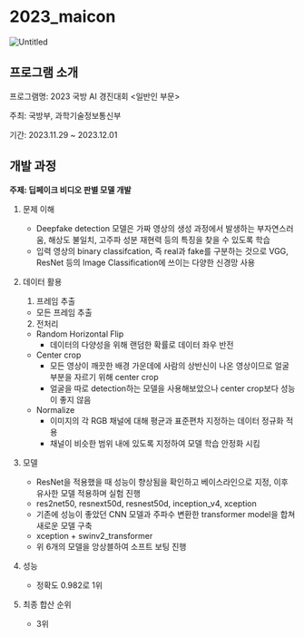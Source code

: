 # 2023_maicon
![Untitled](https://github.com/ssongm2/2023_maicon/assets/157574142/a92d0d91-6332-4e7d-bba8-e6b140fc43dd)

## 프로그램 소개

프로그램명: 2023 국방 AI 경진대회 <일반인 부문>

주최: 국방부, 과학기술정보통신부

기간: 2023.11.29 ~ 2023.12.01

## 개발 과정

**주제: 딥페이크 비디오 판별 모델 개발**

1. 문제 이해
    - Deepfake detection 모델은 가짜 영상의 생성 과정에서 발생하는 부자연스러움, 해상도 불일치, 고주파 성분 재현력 등의 특징을 찾을 수 있도록 학습
    - 입력 영상의 binary classifcation, 즉 real과 fake를 구분하는 것으로 VGG, ResNet 등의 Image Classification에 쓰이는 다양한 신경망 사용
2. 데이터 활용
    
    1) 프레임 추출
    
    - 모든 프레임 추출
    
    2) 전처리
    
    - Random Horizontal Flip
        - 데이터의 다양성을 위해 랜덤한 확률로 데이터 좌우 반전
    - Center crop
        - 모든 영상이 깨끗한 배경 가운데에 사람의 상반신이 나온 영상이므로 얼굴 부분을 자르기 위해 center crop
        - 얼굴을 따로 detection하는 모델을 사용해보았으나 center crop보다 성능이 좋지 않음
    - Normalize
        - 이미지의 각 RGB 채널에 대해 평균과 표준편차 지정하는 데이터 정규화 적용
        - 채널이 비슷한 범위 내에 있도록 지정하여 모델 학습 안정화 시킴
3. 모델
    - ResNet을 적용했을 때 성능이 향상됨을 확인하고 베이스라인으로 지정, 이후 유사한 모델 적용하며 실험 진행
    - res2net50, resnext50d, resnest50d, inception_v4, xception
    - 기존에 성능이 좋았던 CNN 모델과 주파수 변환한 transformer model을 합쳐 새로운 모델 구축
    - xception + swinv2_transformer
    - 위 6개의 모델을 앙상블하여 소프트 보팅 진행
4. 성능
    - 정확도 0.982로 1위
5. 최종 합산 순위
    - 3위
